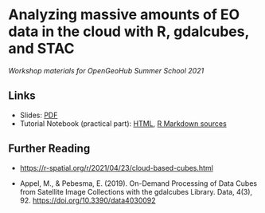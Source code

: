 # Analyzing massive amounts of EO data in the cloud with R, gdalcubes, and STAC


*Workshop materials for OpenGeoHub Summer School 2021*


## Links

- Slides: [PDF]()
- Tutorial Notebook (practical part): [HTML](https://appelmar.github.io/ogh2021/tutorial.html), [R Markdown sources](https://github.com/appelmar/ogh2021/blob/main/tutorial/tutorial.Rmd)


## Further Reading

- https://r-spatial.org/r/2021/04/23/cloud-based-cubes.html

- Appel, M., & Pebesma, E. (2019). On-Demand Processing of Data Cubes from Satellite Image Collections with the gdalcubes Library. Data, 4(3), 92. https://doi.org/10.3390/data4030092

